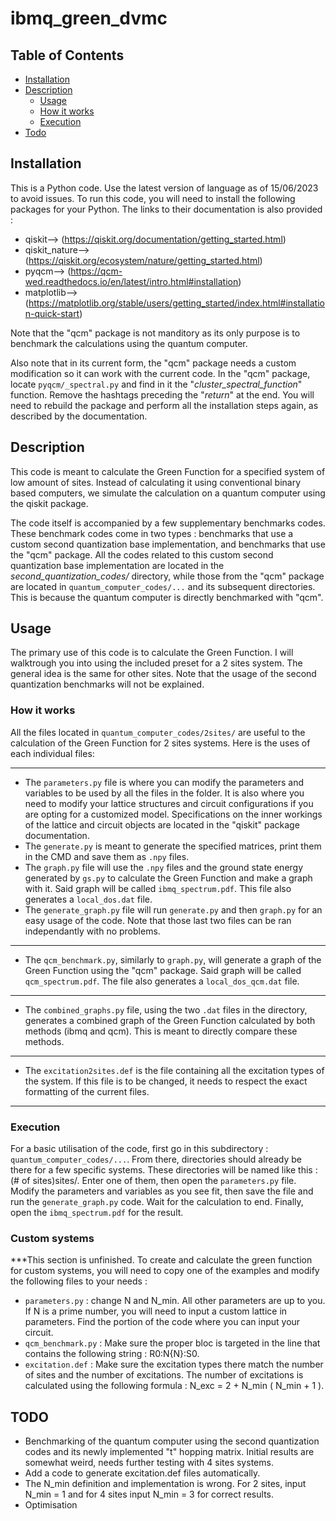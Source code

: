 # ibmq_green_dvmc
## Table of Contents
- [Installation](#installation)
- [Description](#Description)
    - [Usage](#usage)
    - [How it works](#how-it-works)
    - [Execution](#execution)
- [Todo](#todo)

## Installation
This is a Python code. Use the latest version of language as of 15/06/2023 to avoid issues.
To run this code, you will need to install the following packages for your Python. The links to their documentation is also provided :
- qiskit-->  (https://qiskit.org/documentation/getting_started.html)
- qiskit_nature--> (https://qiskit.org/ecosystem/nature/getting_started.html)
- pyqcm-->  (https://qcm-wed.readthedocs.io/en/latest/intro.html#installation)
- matplotlib--> (https://matplotlib.org/stable/users/getting_started/index.html#installation-quick-start)

Note that the "qcm" package is not manditory as its only purpose is to benchmark the calculations using the quantum computer.

Also note that in its current form, the "qcm" package needs a custom modification so it can work with the current code. In the "qcm" package, locate `pyqcm/_spectral.py` and find in it the "*cluster_spectral_function*" function. Remove the hashtags preceding the "*return*" at the end. You will need to rebuild the package and perform all the installation steps again, as described by the documentation.

## Description
This code is meant to calculate the Green Function for a specified system of low amount of sites. Instead of calculating it using conventional binary based computers, we simulate the calculation on a quantum computer using the qiskit package. 

The code itself is accompanied by a few supplementary benchmarks codes. These benchmark codes come in two types : benchmarks that use a custom second quantization base implementation, and benchmarks that use the "qcm" package. All the codes related to this custom second quantization base implementation are located in the *second_quantization_codes/* directory, while those from the "qcm" package are located in `quantum_computer_codes/...` and its subsequent directories. This is because the quantum computer is directly benchmarked with "qcm".

## Usage
The primary use of this code is to calculate the Green Function. I will walktrough you into using the included preset for a 2 sites system. The general idea is the same for other sites. Note that the usage of the second quantization benchmarks will not be explained.

### How it works
All the files located in `quantum_computer_codes/2sites/` are useful to the calculation of the Green Function for 2 sites systems. Here is the uses of each individual files:

---
- The `parameters.py` file is where you can modify the parameters and variables to be used by all the files in the folder. It is also where you need to modify your lattice structures and circuit configurations if you are opting for a customized model. Specifications on the inner workings of the lattice and circuit objects are located in the "qiskit" package documentation.
- The `generate.py` is meant to generate the specified matrices, print them in the CMD and save them as `.npy` files.
- The `graph.py` file will use the `.npy` files and the ground state energy generated by `gs.py` to calculate the Green Function and make a graph with it. Said graph will be called `ibmq_spectrum.pdf`. This file also generates a ```local_dos.dat``` file.
- The `generate_graph.py` file will run `generate.py` and then `graph.py` for an easy usage of the code. Note that those last two files can be ran independantly with no problems.

---

- The `qcm_benchmark.py`, similarly to `graph.py`, will generate a graph of the Green Function using the "qcm" package. Said graph will be called `qcm_spectrum.pdf`. The file also generates a ```local_dos_qcm.dat``` file. 

---

- The `combined_graphs.py` file, using the two `.dat` files in the directory, generates a combined graph of the Green Function calculated by both methods (ibmq and qcm). This is meant to directly compare these methods.

---

- The `excitation2sites.def` is the file containing all the excitation types of the system. If this file is to be changed, it needs to respect the exact formatting of the current files.

---
### Execution
For a basic utilisation of the code, first go in this subdirectory : `quantum_computer_codes/...`. From there, directories should already be there for a few specific systems. These directories will be named like this : (# of sites)sites/. Enter one of them, then open the `parameters.py` file. Modify the parameters and variables as you see fit, then save the file and run the `generate_graph.py` code. Wait for the calculation to end. Finally, open the `ibmq_spectrum.pdf` for the result.

### Custom systems
***This section is unfinished.
To create and calculate the green function for custom systems, you will need to copy one of the examples and modify the following files to your needs :
- `parameters.py` : change N and N_min. All other parameters are up to you. If N is a prime number, you will need to input a custom lattice in parameters. Find the portion of the code where you can input your circuit.
- `qcm_benchmark.py` : Make sure the proper bloc is targeted in the line that contains the following string :  R0:N{N}:S0.
- `excitation.def` : Make sure the excitation types there match the number of sites and the number of excitations. The number of excitations is calculated using the following formula : N_exc = 2 + N_min ( N_min + 1 ).

## TODO
- Benchmarking of the quantum computer using the second quantization codes and its newly implemented "t" hopping matrix. Initial results are somewhat weird, needs further testing with 4 sites systems.
- Add a code to generate excitation.def files automatically.
- The N_min definition and implementation is wrong. For 2 sites, input N_min = 1 and for 4 sites input N_min = 3 for correct results.
- Optimisation
